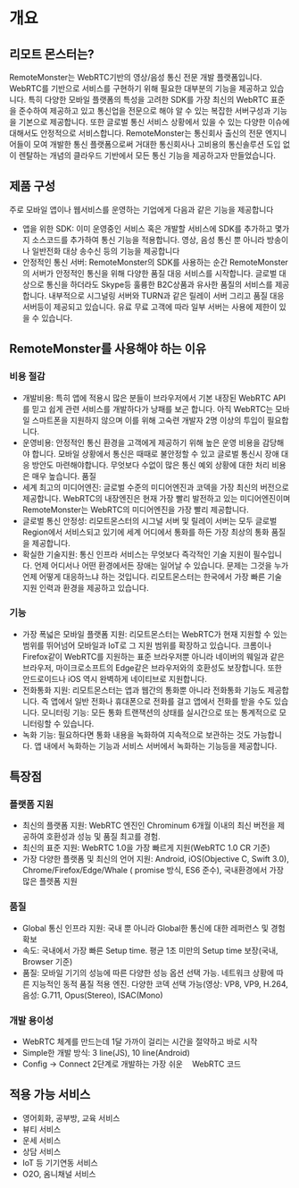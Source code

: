 # 개요
## 리모트 몬스터는?
RemoteMonster는 WebRTC기반의 영상/음성 통신 전문 개발 플랫폼입니다.
WebRTC를 기반으로 서비스를 구현하기 위해 필요한 대부분의 기능을 제공하고 있습니다. 특히 다양한 모바일 플랫폼의 특성을 고려한 SDK를 가장 최신의 WebRTC 표준을 준수하여 제공하고 있고 통신업을 전문으로 해야 알 수 있는 복잡한 서버구성과 기능을 기본으로 제공합니다. 또한 글로벌 통신 서비스 상황에서 있을 수 있는 다양한 이슈에 대해서도 안정적으로 서비스합니다.
RemoteMonster는 통신회사 출신의 전문 엔지니어들이 모여 개발한 통신 플랫폼으로써 거대한 통신회사나 고비용의 통신솔루션 도입 없이 렌탈하는 개념의 클라우드 기반에서 모든 통신 기능을 제공하고자 만들었습니다.

## 제품 구성
주로 모바일 앱이나 웹서비스를 운영하는 기업에게 다음과 같은 기능을 제공합니다
- 앱을 위한 SDK: 이미 운영중인 서비스 혹은 개발할 서비스에 SDK를 추가하고 몇가지 소스코드를 추가하여 통신 기능을 적용합니다. 영상, 음성 통신 뿐 아니라 방송이나 일반전화 대상 송수신 등의 기능을 제공합니다
- 안정적인 통신 서버: RemoteMonster의 SDK를 사용하는 순간 RemoteMonster의 서버가 안정적인 통신을 위해 다양한 품질 대응 서비스를 시작합니다. 글로벌 대상으로 통신을 하더라도 Skype등 훌륭한 B2C상품과 유사한 품질의 서비스를 제공합니다. 내부적으로 시그널링 서버와 TURN과 같은 릴레이 서버 그리고 품질 대응 서버등이 제공되고 있습니다. 유료 무료 고객에 따라 일부 서버는 사용에 제한이 있을 수 있습니다.

## RemoteMonster를 사용해야 하는 이유
### 비용 절감
- 개발비용: 특히 앱에 적용시 많은 분들이 브라우저에서 기본 내장된 WebRTC API를 믿고 쉽게 관련 서비스를 개발하다가 낭패를 보곤 합니다. 아직 WebRTC는 모바일 스마트폰을 지원하지 않으며 이를 위해 고숙련 개발자 2명 이상의 투입이 필요합니다.
- 운영비용: 안정적인 통신 환경을 고객에게 제공하기 위해 높은 운영 비용을 감당해야 합니다. 모바일 상황에서 통신은 때때로 불안정할 수 있고 글로벌 통신시 장애 대응 방안도 마련해야합니다. 무엇보다 수없이 많은 통신 예외 상황에 대한 처리 비용은 매우 높습니다.
품질
- 세계 최고의 미디어엔진: 글로벌 수준의 미디어엔진과 코덱을 가장 최신의 버전으로 제공합니다. WebRTC의 내장엔진은 현재 가장 빨리 발전하고 있는 미디어엔진이며 RemoteMonster는 WebRTC의 미디어엔진을 가장 빨리 제공합니다.
- 글로벌 통신 안정성: 리모트몬스터의 시그널 서버 및 릴레이 서버는 모두 글로벌 Region에서 서비스되고 있기에 세계 어디에서 통화를 하든 가장 최상의 통화 품질을 제공합니다.
- 확실한 기술지원: 통신 인프라 서비스는 무엇보다 즉각적인 기술 지원이 필수입니다. 언제 어디서나 어떤 환경에서든 장애는 일어날 수 있습니다. 문제는 그것을 누가 언제 어떻게 대응하느냐 하는 것입니다. 리모트몬스터는 한국에서 가장 빠른 기술 지원 인력과 환경을 제공하고 있습니다.
### 기능
- 가장 폭넓은 모바일 플랫폼 지원: 리모트몬스터는 WebRTC가 현재 지원할 수 있는 범위를 뛰어넘어 모바일과 IoT로 그 지원 범위를 확장하고 있습니다. 크롬이나 Firefox같이 WebRTC를 지원하는 표준 브라우저뿐 아니라 네이버의 웨일과 같은 브라우저, 마이크로소프트의 Edge같은 브라우저와의 호환성도 보장합니다. 또한 안드로이드나 iOS 역시 완벽하게 네이티브로 지원합니다.
- 전화통화 지원: 리모트몬스터는 앱과 웹간의 통화뿐 아니라 전화통화 기능도 제공합니다. 즉 앱에서 일반 전화나 휴대폰으로 전화를 걸고 앱에서 전화를 받을 수도 있습니다.
모니터링 기능: 모든 통화 트랜잭션의 상태를 실시간으로 또는 통계적으로 모니터링할 수 있습니다.
- 녹화 기능: 필요하다면 통화 내용을 녹화하여 지속적으로 보관하는 것도 가능합니다. 앱 내에서 녹화하는 기능과 서비스 서버에서 녹화하는 기능등을 제공합니다.

## 특장점
### 플랫폼 지원
- 최신의 플랫폼 지원: WebRTC 엔진인 Chrominum 6개월 이내의 최신 버전을 제공하여 호환성과 성능 및 품질 최고를 경험.
- 최신의 표준 지원: WebRTC 1.0을 가장 빠르게 지원(WebRTC 1.0 CR 기준)
- 가장 다양한 플랫폼 및 최신의 언어 지원: Android, iOS(Objective C, Swift 3.0), Chrome/Firefox/Edge/Whale ( promise 방식, ES6 준수), 국내환경에서 가장 많은 플렛폼 지원
### 품질
- Global 통신 인프라 지원: 국내 뿐 아니라 Global한 통신에 대한 레퍼런스 및 경험 확보
- 속도: 국내에서 가장 빠른 Setup time. 평균 1초 미만의 Setup time 보장(국내, Browser 기준)
- 품질: 모바일 기기의 성능에 따른 다양한 성능 옵션 선택 가능. 네트워크 상황에 따른 지능적인 동적 품질 적용 엔진. 다양한 코덱 선택 가능(영상: VP8, VP9, H.264, 음성: G.711, Opus(Stereo), ISAC(Mono)
### 개발 용이성
- WebRTC 체계를 만드는데 1달 가까이 걸리는 시간을 절약하고 바로 시작
- Simple한 개발 방식: 3 line(JS), 10 line(Android)
- Config → Connect 2단계로 개발하는 가장 쉬운 ᅟWebRTC 코드

## 적용 가능 서비스
- 영어회화, 공부방, 교육 서비스
- 뷰티 서비스
- 운세 서비스
- 상담 서비스
- IoT 등 기기연동 서비스
- O2O, 옴니채널 서비스
